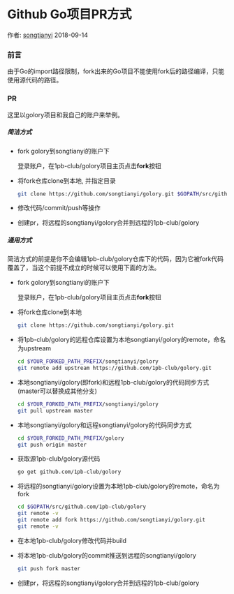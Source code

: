 #  Github Go项目PR方式

作者: [songtianyi](http://songtianyi.info) 2018-09-14

### 前言

由于Go的import路径限制，fork出来的Go项目不能使用fork后的路径编译，只能使用源代码的路径。

### PR

这里以golory项目和我自己的账户来举例。

##### 简洁方式

- fork golory到songtianyi的账户下

  登录账户，在1pb-club/golory项目主页点击**fork**按钮

- 将fork仓库clone到本地, 并指定目录

  ```bash
  git clone https://github.com/songtianyi/golory.git $GOPATH/src/github.com/1pb-club/golory
  ```

- 修改代码/commit/push等操作

- 创建pr，将远程的songtianyi/golory合并到远程的1pb-club/golory

##### 通用方式

简洁方式的前提是你不会编辑1pb-club/golory仓库下的代码，因为它被fork代码覆盖了，当这个前提不成立的时候可以使用下面的方法。

* fork golory到songtianyi的账户下

  登录账户，在1pb-club/golory项目主页点击**fork**按钮

* 将fork仓库clone到本地

  ```bash
  git clone https://github.com/songtianyi/golory.git
  ```

* 将1pb-club/golory的远程仓库设置为本地songtianyi/golory的remote，命名为upstream

  ```bash
  cd $YOUR_FORKED_PATH_PREFIX/songtianyi/golory
  git remote add upstream https://github.com/1pb-club/golory.git
  ```

* 本地songtianyi/golory(即fork)和远程1pb-club/golory的代码同步方式 (master可以替换成其他分支)

  ```bash
  cd $YOUR_FORKED_PATH_PREFIX/songtianyi/golory
  git pull upstream master
  ```

* 本地songtianyi/golory和远程songtianyi/golory的代码同步方式

  ```bash
  cd $YOUR_FORKED_PATH_PREFIX/golory
  git push origin master
  ```

* 获取源1pb-club/golory源代码

  ```bash
  go get github.com/1pb-club/golory
  ```

* 将远程的songtianyi/golory设置为本地1pb-club/golory的remote，命名为fork

  ```bash
  cd $GOPATH/src/github.com/1pb-club/golory
  git remote -v
  git remote add fork https://github.com/songtianyi/golory.git
  git remote -v
  ```

* 在本地1pb-club/golory修改代码并build

* 将本地1pb-club/golory的commit推送到远程的songtianyi/golory

  ```bash
  git push fork master
  ```

* 创建pr，将远程的songtianyi/golory合并到远程的1pb-club/golory
